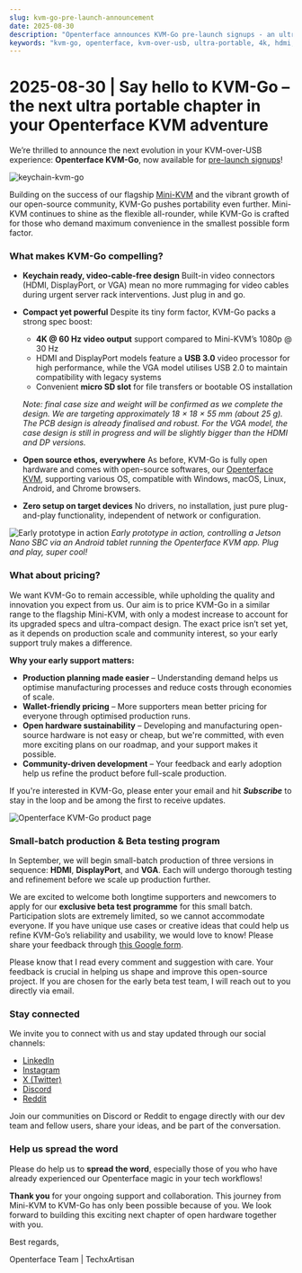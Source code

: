 ```yaml
---
slug: kvm-go-pre-launch-announcement
date: 2025-08-30
description: "Openterface announces KVM-Go pre-launch signups - an ultra-portable KVM-over-USB device with built-in video connectors, 4K support, and keychain-ready design."
keywords: "kvm-go, openterface, kvm-over-usb, ultra-portable, 4k, hdmi, displayport, vga, keychain, pre-launch, beta testing, open source"
---
```


# 2025-08-30 | Say hello to KVM-Go – the next ultra portable chapter in your Openterface KVM adventure

We’re thrilled to announce the next evolution in your KVM-over-USB experience: **Openterface KVM-Go**, now available for [pre-launch signups](https://www.crowdsupply.com/techxartisan/openterface-kvm-go)!

![keychain-kvm-go](https://www.crowdsupply.com/img/d0fd/3fe2afa6-051e-41e0-9f59-cbab8d7bd0fd/kvm-go-group-03_jpg_gallery-lg.jpg)

Building on the success of our flagship [Mini-KVM](https://www.crowdsupply.com/techxartisan/openterface-mini-kvm) and the vibrant growth of our open-source community, KVM-Go pushes portability even further. Mini-KVM continues to shine as the flexible all-rounder, while KVM-Go is crafted for those who demand maximum convenience in the smallest possible form factor.

### What makes KVM-Go compelling?

* **Keychain ready, video-cable-free design**
  Built-in video connectors (HDMI, DisplayPort, or VGA) mean no more rummaging for video cables during urgent server rack interventions. Just plug in and go.

* **Compact yet powerful**
  Despite its tiny form factor, KVM-Go packs a strong spec boost:

  * **4K @ 60 Hz video output** support compared to Mini-KVM’s 1080p @ 30 Hz
  * HDMI and DisplayPort models feature a **USB 3.0** video processor for high performance, while the VGA model utilises USB 2.0 to maintain compatibility with legacy systems
  * Convenient **micro SD slot** for file transfers or bootable OS installation

  *Note: final case size and weight will be confirmed as we complete the design. We are targeting approximately 18 × 18 × 55 mm (about 25 g). The PCB design is already finalised and robust. For the VGA model, the case design is still in progress and will be slightly bigger than the HDMI and DP versions.*

* **Open source ethos, everywhere**
  As before, KVM-Go is fully open hardware and comes with open-source softwares, our [Openterface KVM](https://openterface.com/app/), supporting various OS, compatible with Windows, macOS, Linux, Android, and Chrome browsers.

* **Zero setup on target devices**
  No drivers, no installation, just pure plug-and-play functionality, independent of network or configuration.

![Early prototype in action](https://www.crowdsupply.com/img/7b74/38c6794b-7e24-48b2-b917-d3e97b7b7b74/kvm-go-hdmi-early-test-2_jpg_md-xl.jpg)
*Early prototype in action, controlling a Jetson Nano SBC via an Android tablet running the Openterface KVM app. Plug and play, super cool!*

### What about pricing?

We want KVM-Go to remain accessible, while upholding the quality and innovation you expect from us. Our aim is to price KVM-Go in a similar range to the flagship Mini-KVM, with only a modest increase to account for its upgraded specs and ultra-compact design. The exact price isn’t set yet, as it depends on production scale and community interest, so your early support truly makes a difference.

**Why your early support matters:**

* **Production planning made easier** – Understanding demand helps us optimise manufacturing processes and reduce costs through economies of scale.
* **Wallet-friendly pricing** – More supporters mean better pricing for everyone through optimised production runs.
* **Open hardware sustainability** – Developing and manufacturing open-source hardware is not easy or cheap, but we're committed, with even more exciting plans on our roadmap, and your support makes it possible.
* **Community-driven development** – Your feedback and early adoption help us refine the product before full-scale production.

If you're interested in KVM-Go, please enter your email and hit ***Subscribe*** to stay in the loop and be among the first to receive updates.

![Openterface KVM-Go product page](https://www.crowdsupply.com/img/8e4b/1d3f5064-defa-490c-a3e6-e3f2179b8e4b/kvm-go-product-page-subscribe_jpg_gallery-lg.jpg)

### Small-batch production & Beta testing program

In September, we will begin small-batch production of three versions in sequence: **HDMI**, **DisplayPort**, and **VGA**. Each will undergo thorough testing and refinement before we scale up production further.

We are excited to welcome both longtime supporters and newcomers to apply for our **exclusive beta test programme** for this small batch. Participation slots are extremely limited, so we cannot accommodate everyone. If you have unique use cases or creative ideas that could help us refine KVM-Go’s reliability and usability, we would love to know! Please share your feedback through [this Google form](https://forms.gle/yaS1F5E5MSo8DWNZ6).

Please know that I read every comment and suggestion with care. Your feedback is crucial in helping us shape and improve this open-source project. If you are chosen for the early beta test team, I will reach out to you directly via email.

### Stay connected 

 We invite you to connect with us and stay updated through our social channels:

  - [LinkedIn](https://www.linkedin.com/company/techxartisan)
  - [Instagram](https://www.instagram.com/techxartisan/)
  - [X (Twitter)](https://x.com/TechxArtisan)
  - [Discord](https://openterface.com/discord)
  - [Reddit](https://openterface.com/reddit)

Join our communities on Discord or Reddit to engage directly with our dev team and fellow users, share your ideas, and be part of the conversation.

### Help us spread the word

Please do help us to **spread the word**, especially those of you who have already experienced our Openterface magic in your tech workflows!

**Thank you** for your ongoing support and collaboration. This journey from Mini-KVM to KVM-Go has only been possible because of you. We look forward to building this exciting next chapter of open hardware together with you.

Best regards,

Openterface Team | TechxArtisan
